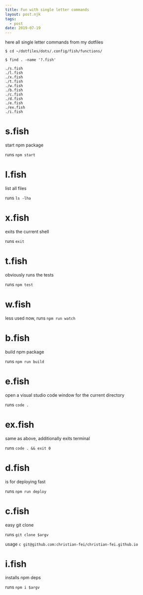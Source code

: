 ```yaml
---
title: Fun with single letter commands
layout: post.njk
tags:
  - post
date: 2019-07-19
---
```


here all single letter commands from my dotfiles

```
$ cd ~/dotfiles/dots/.config/fish/functions/

$ find . -name '?.fish'

./s.fish
./l.fish
./x.fish
./t.fish
./w.fish
./b.fish
./c.fish
./d.fish
./e.fish
./ex.fish
./i.fish
```

# s.fish

start npm package

runs `npm start`

# l.fish

list all files

runs `ls -lha `

# x.fish

exits the current shell

runs `exit`

# t.fish

obviously runs the tests

runs `npm test`

# w.fish

less used now, runs `npm run watch`

# b.fish

build npm package

runs `npm run build`

# e.fish

open a visual studio code window for the current directory

runs `code .`

# ex.fish

same as above, additionally exits terminal

runs `code . && exit 0`

# d.fish

is for deploying fast

runs `npm run deploy`

# c.fish

easy git clone

runs `git clone $argv`

usage `c git@github.com:christian-fei/christian-fei.github.io`

# i.fish

installs npm deps

runs `npm i $argv`